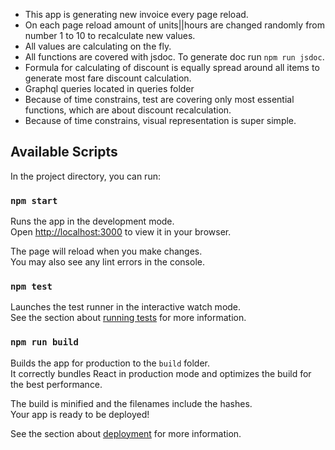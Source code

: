 - This app is generating new invoice every page reload.
- On each page reload amount of units||hours are changed randomly from number 1 to 10 to recalculate new values.
- All values are calculating on the fly.
- All functions are covered with jsdoc. To generate doc run `npm run jsdoc`.
- Formula for calculating of discount is equally spread around all items to generate most fare discount calculation.
- Graphql queries located in queries folder
- Because of time constrains, test are covering only most essential functions, which are about discount recalculation.
- Because of time constrains, visual representation is super simple.

## Available Scripts

In the project directory, you can run:

### `npm start`

Runs the app in the development mode.\
Open [http://localhost:3000](http://localhost:3000) to view it in your browser.

The page will reload when you make changes.\
You may also see any lint errors in the console.

### `npm test`

Launches the test runner in the interactive watch mode.\
See the section about [running tests](https://facebook.github.io/create-react-app/docs/running-tests) for more information.

### `npm run build`

Builds the app for production to the `build` folder.\
It correctly bundles React in production mode and optimizes the build for the best performance.

The build is minified and the filenames include the hashes.\
Your app is ready to be deployed!

See the section about [deployment](https://facebook.github.io/create-react-app/docs/deployment) for more information.
